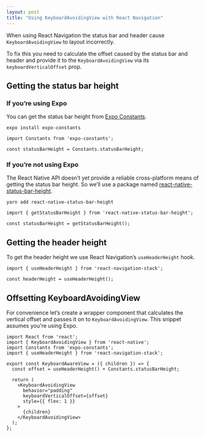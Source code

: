 ```yaml
---
layout: post
title: "Using KeyboardAvoidingView with React Navigation"
---
```


When using React Navigation the status bar and header cause `KeyboardAvoidingView` to layout incorrectly.

To fix this you need to calculate the offset caused by the status bar and header and provide it to the `KeyboardAvoidingView` via its `keyboardVerticalOffset` prop.


## Getting the status bar height

### If you’re using Expo
You can get the status bar height from [Expo Constants](https://docs.expo.io/versions/latest/sdk/constants/).

`expo install expo-constants`

```
import Constants from 'expo-constants';

const statusBarHeight = Constants.statusBarHeight;
```


### If you’re not using Expo
The React Native API doesn’t yet provide a reliable cross-platform means of getting the status bar height. So we’ll use a package named [react-native-status-bar-height](https://www.npmjs.com/package/react-native-status-bar-height).

`yarn add react-native-status-bar-height` 

```
import { getStatusBarHeight } from 'react-native-status-bar-height';

const statusBarHeight = getStatusBarHeight();
```

## Getting the header height
To get the header height we use React Navigation’s `useHeaderHeight` hook.

```
import { useHeaderHeight } from 'react-navigation-stack';

const headerHeight = useHeaderHeight();
```


## Offsetting KeyboardAvoidingView
For convenience let’s create a wrapper component that calculates the vertical offset and passes it on to `KeyboardAvoidingView`. This snippet assumes you're using Expo.

```
import React from 'react';
import { KeyboardAvoidingView } from 'react-native';
import Constants from 'expo-constants';
import { useHeaderHeight } from 'react-navigation-stack';

export const KeyboardAwareView = ({ children }) => {
  const offset = useHeaderHeight() + Constants.statusBarHeight;

  return (
    <KeyboardAvoidingView
      behavior="padding"
      keyboardVerticalOffset={offset}
      style={{ flex: 1 }}
    >
      {children}
    </KeyboardAvoidingView>
  );
};
```

